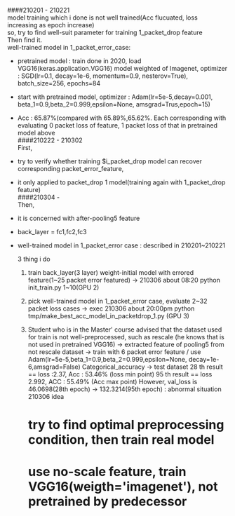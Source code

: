 ####210201 - 210221   
model training which i done is not well trained(Acc flucuated, loss increasing as epoch increase)   
so, try to find well-suit parameter for training 1_packet_drop feature   
Then find it.   
well-trained model in 1_packet_error_case:   
+ pretrained model : train done in 2020, load VGG16(keras.application.VGG16) model weighted of Imagenet, optimizer : SGD(lr=0.1, decay=1e-6, momentum=0.9, nesterov=True), batch_size=256, epochs=84   
+ start with pretrained model, optimizer : Adam(lr=5e-5,decay=0.001, beta_1=0.9,beta_2=0.999,epsilon=None, amsgrad=Trus,epoch=15)    
+ Acc : 65.87%(compared with 65.89%,65.62%. Each corresponding with evaluating 0 packet loss of feature, 1 packet loss of that in pretrained model above   
####210222 - 210302   
First,   
+ try to verify whether	training $i_packet_drop model can recover corresponding packet_error_feature,   
+ it only applied to packet_drop 1 model(training again with 1_packet_drop feature)   
####210304 -    
Then,   
+ it is concerned with after-pooling5 feature   
+ back_layer = fc1,fc2,fc3	  
+ well-trained model in 1_packet_error case : described in 210201~210221   

	3 thing i do   
	1. train back_layer(3 layer) weight-initial model with errored feature(1~25 packet error featured)
		-> 210306 about 08:20 python init_train.py 1~10(GPU 2)
	2. pick well-trained model in 1_packet_error case, evaluate 2~32 packet loss cases
		-> exec 210306 about 20:00pm python tmp/make_best_acc_model_in_packetdrop_1.py (GPU 3)
		 
	3. Student who is in the Master' course advised that the dataset used for train is not well-preprocessed, such as rescale (he knows that is not used in pretrained VGG16)
		-> extracted feature of pooling5 from not rescale dataset
		-> train with 6 packet error feature / use Adam(lr=5e-5,beta_1=0.9,beta_2=0.999,epsilon=None, decay=1e-6,amsgrad=False)  Categorical_accuracy
		-> test dataset
		28 th result == loss :2.37, Acc : 53.46% (loss min point)
		95 th result == loss 2.992, ACC : 55.49% (Acc max point)
		However, val_loss is 46.0698(28th epoch) -> 132.3214(95th epoch) : abnormal situation
		210306 idea
		# try to find optimal preprocessing condition, then train real model
		# use no-scale feature, train VGG16(weigth='imagenet'), not pretrained by predecessor
